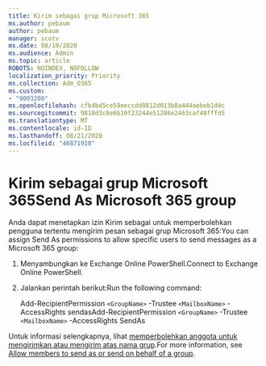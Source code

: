 ```yaml
---
title: Kirim sebagai grup Microsoft 365
ms.author: pebaum
author: pebaum
manager: scotv
ms.date: 08/19/2020
ms.audience: Admin
ms.topic: article
ROBOTS: NOINDEX, NOFOLLOW
localization_priority: Priority
ms.collection: Adm_O365
ms.custom:
- "9003200"
ms.openlocfilehash: cfb4bd5ce59eeccdd0812d013b8a444aebeb1d4c
ms.sourcegitcommit: 9818d3c8e6b10f23244e51286e2463caf48fffd5
ms.translationtype: MT
ms.contentlocale: id-ID
ms.lasthandoff: 08/21/2020
ms.locfileid: "46871910"
---
```

# <a name="send-as-microsoft-365-group"></a><span data-ttu-id="6039f-102">Kirim sebagai grup Microsoft 365</span><span class="sxs-lookup"><span data-stu-id="6039f-102">Send As Microsoft 365 group</span></span>

<span data-ttu-id="6039f-103">Anda dapat menetapkan izin Kirim sebagai untuk memperbolehkan pengguna tertentu mengirim pesan sebagai grup Microsoft 365:</span><span class="sxs-lookup"><span data-stu-id="6039f-103">You can assign Send As permissions to allow specific users to send messages as a Microsoft 365 group:</span></span>  

1. <span data-ttu-id="6039f-104">Menyambungkan ke Exchange Online PowerShell.</span><span class="sxs-lookup"><span data-stu-id="6039f-104">Connect to Exchange Online PowerShell.</span></span>  

2. <span data-ttu-id="6039f-105">Jalankan perintah berikut:</span><span class="sxs-lookup"><span data-stu-id="6039f-105">Run the following command:</span></span>  

    <span data-ttu-id="6039f-106">Add-RecipientPermission `<GroupName>` -Trustee `<MailboxName>` -AccessRights sendas</span><span class="sxs-lookup"><span data-stu-id="6039f-106">Add-RecipientPermission `<GroupName>` -Trustee `<MailboxName>` -AccessRights SendAs</span></span>

<span data-ttu-id="6039f-107">Untuk informasi selengkapnya, lihat [memperbolehkan anggota untuk mengirimkan atau mengirim atas nama grup](https://docs.microsoft.com/microsoft-365/admin/create-groups/allow-members-to-send-as-or-send-on-behalf-of-group?view=o365-worldwide).</span><span class="sxs-lookup"><span data-stu-id="6039f-107">For more information, see [Allow members to send as or send on behalf of a group](https://docs.microsoft.com/microsoft-365/admin/create-groups/allow-members-to-send-as-or-send-on-behalf-of-group?view=o365-worldwide).</span></span>